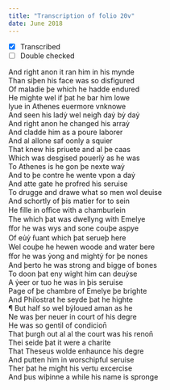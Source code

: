 ```yaml
---
title: "Transcription of folio 20v"
date: June 2018
---
```


- [X] Transcribed
- [ ] Double checked

And right anon it ran him in his mynde  
Than siþen his face was so disfigured  
Of maladie þe which he hadde endured  
He mighte wel if þat he bar him lowe  
lyue in Athenes euermore vnknowe  
And seen his ladẏ wel neigħ daẏ bẏ daẏ  
And right anon he changed his arraẏ  
And cladde him as a poure laborer  
And al allone saf oonly a squier  
That knew his priuete and al þe caas  
Which was desgised pouerlẏ as he was  
To Athenes is he gon þe nexte waẏ  
And to þe contre he wente vpon a daẏ  
And atte gate he profred his seruise  
To drugge and drawe what so men wol deuise  
And schortly of þis matier for to sein  
He fille in oﬀice with a chamburlein  
The which þat was dwellyng with Emelye  
ﬀor he was wys and sone couþe aspye  
Of eủẏ ẜuant which þat serueþ here  
Wel couþe he hewen woode and water bere  
ﬀor he was ẏong and mightẏ for þe nones  
And þerto he was strong and bigge of bones  
To doon þat eny wight him can deuẏse  
A ẏeer or tuo he was in þis seruise  
Page of þe chambre of Emelye þe brighte  
And Philostrat he seyde þat he highte  
¶ But half so wel bẏloued aman as he  
Ne was þer neuer in court of his degre  
He was so gentil of condicion̄  
That þurgh out al al the court was his renon̄  
Thei seide þat it were a charite  
That Theseus wolde enhaunce his degre  
And putten him in worschipful seruise  
Ther þat he migħt his vertu excercise  
And þus wiþinne a while his name is spronge  
